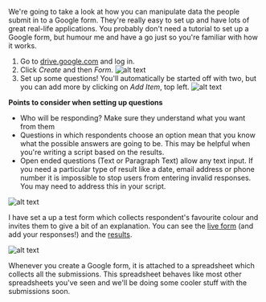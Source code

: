 We're going to take a look at how you can manipulate data the people submit in to a Google form. They're really easy to set up and have lots of great real-life applications. You probably don't need a tutorial to set up a Google form, but humour me and have a go just so you're familiar with how it works.

 1. Go to [drive.google.com][1] and log in.
 2. Click *Create* and then *Form*.
![alt text][2]
 3. Set up some questions! You'll automatically be started off with two, but you can add more by clicking on *Add Item*, top left.
![alt text][3]

**Points to consider when setting up questions**
* Who will be responding? Make sure they understand what you want from them
* Questions in which respondents choose an option mean that you know what the possible answers are going to be. This may be helpful when you're writing a script based on the results.
* Open ended questions (Text or Paragraph Text) allow any text input. If you need a particular type of result like a date, email address or phone number it is impossible to stop users from entering invalid responses. You may need to address this in your script.

![alt text][4]

I have set a up a test form which collects respondent's favourite colour and invites them to give a bit of an explanation. You can see the [live form][5] (and add your responses!) and the [results][6].

![alt text][7]

Whenever you create a Google form, it is attached to a spreadsheet which collects all the submissions. This spreadsheet behaves like most other spreadsheets you've seen and we'll be doing some cooler stuff with the submissions soon.


  [1]: http://drive.google.com
  [2]: http://3.bp.blogspot.com/-XjAP2HQ_IpQ/UJ0evshVUkI/AAAAAAAAABU/gZDTz2Yu2yY/s1600/Create+New+Form.png "Create a form"
  [3]: http://4.bp.blogspot.com/-l-O6Iueeedk/UJ0f33f6waI/AAAAAAAAABc/YxlNfTapdDk/s400/Edit+New+Form.png "Edit new form"
  [4]: http://1.bp.blogspot.com/-kLtjkAWejYE/UJ0iz1mfLYI/AAAAAAAAABs/ETGCw-7Aobs/s400/Test+Form.png "Form"
  [5]: https://docs.google.com/spreadsheet/viewform?formkey=dDhHdFZzc0R3UzhkVTVOaUh6NGJIX1E6MQ#gid=0 "Link to form"
  [6]: https://docs.google.com/spreadsheet/ccc?key=0An6LVLSfRuLNdDhHdFZzc0R3UzhkVTVOaUh6NGJIX1E#gid=0 "Link to results spreadsheet"
  [7]: http://4.bp.blogspot.com/-ySxdG7fBZOo/UJ0i2m7NvjI/AAAAAAAAAB0/7e67S6tpZu0/s400/Results.png "Results"